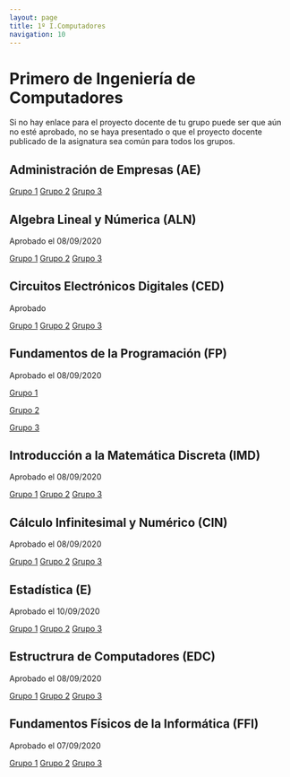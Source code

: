 ```yaml
---
layout: page
title: 1º I.Computadores
navigation: 10
---
```


# Primero de Ingeniería de Computadores

Si no hay enlace para el proyecto docente de tu grupo puede ser que aún no esté aprobado, no se haya presentado o que el proyecto docente publicado de la asignatura sea común para todos los grupos.

## Administración de Empresas (AE)

[Grupo 1]()
[Grupo 2]()
[Grupo 3]()


## Algebra Lineal y Númerica (ALN)

Aprobado el 08/09/2020

[Grupo 1](https://uses0-my.sharepoint.com/:b:/g/personal/delegacion_etsii_us_es/EaEZwzF0qvtEnEdktY3cESoBPFV9S2J4X3C1VYYtPrnunQ?e=OLhK9M)
[Grupo 2]()
[Grupo 3](https://uses0-my.sharepoint.com/:b:/g/personal/delegacion_etsii_us_es/EVyvFCLLJyhBqsKykmMt4P0BUdH73OiHIpx31JGGsl0haQ?e=UNV3aK)


## Circuitos Electrónicos Digitales (CED)

Aprobado

[Grupo 1](https://uses0-my.sharepoint.com/:b:/g/personal/delegacion_etsii_us_es/EUqjXv0ADpRJt_Yij_Iciv0Bm1J1bA5jQnA-oIWKmScDyw?e=Z6rViv)
[Grupo 2]()
[Grupo 3]()


## Fundamentos de la Programación (FP)

Aprobado el 08/09/2020


[Grupo 1](https://uses0-my.sharepoint.com/:b:/g/personal/delegacion_etsii_us_es/EdfwaycivR5MuRXuZV-PAqcB9gLRzrVn3pHGCGM2RbQKbw?e=elzcIr)

[Grupo 2](https://uses0-my.sharepoint.com/:b:/g/personal/delegacion_etsii_us_es/EWz5yrsiLRVHkvSYcAGWqg4BZeoSAD-mjLD4sGsvRMUvig?e=0K1vby)

[Grupo 3](https://uses0-my.sharepoint.com/:b:/g/personal/delegacion_etsii_us_es/Ebe83HUlunNIgGnC10Qn3FIB-z6nEW1SjdQg0vmE45RaWw?e=BvaYq0)


## Introducción a la Matemática Discreta (IMD)

Aprobado el 08/09/2020

[Grupo 1]()
[Grupo 2](https://uses0-my.sharepoint.com/:b:/g/personal/delegacion_etsii_us_es/ESdyDZJFJx9JrzISJf5bJekBLj6ebDxwz-6zCvnC_lfFIw?e=PMfQqe)
[Grupo 3]()


## Cálculo Infinitesimal y Numérico (CIN)

Aprobado el 08/09/2020

[Grupo 1](https://uses0-my.sharepoint.com/:b:/g/personal/delegacion_etsii_us_es/ERvBvmmsj3tHqQ6jwmc_riwBK2K9N2T3wlG3Otee-4iKnA?e=owJZNx)
[Grupo 2]()
[Grupo 3](https://uses0-my.sharepoint.com/:b:/g/personal/delegacion_etsii_us_es/EYAjGt9RmOZKrZcKb9JiRckBmsZTGzdLZV07o8ceZdvJGA?e=f9Z30U)

## Estadística (E)

Aprobado el 10/09/2020

[Grupo 1]()
[Grupo 2]()
[Grupo 3]()


## Estructrura de Computadores (EDC)

Aprobado el 08/09/2020

[Grupo 1](https://uses0-my.sharepoint.com/:b:/g/personal/delegacion_etsii_us_es/EdcD5L5UkyJKqbcrALk07CgB6XHm8k5io-McPQ_4cZupDQ?e=EOyQxn)
[Grupo 2](https://uses0-my.sharepoint.com/:b:/g/personal/delegacion_etsii_us_es/EaFwGogwmm9LtKAHLq-GkYEBjd0ITFkKPGeBw6j6TTCRtw?e=8mJo6C)
[Grupo 3]()


## Fundamentos Físicos de la Informática (FFI)

Aprobado el 07/09/2020

[Grupo 1]()
[Grupo 2]()
[Grupo 3]()




